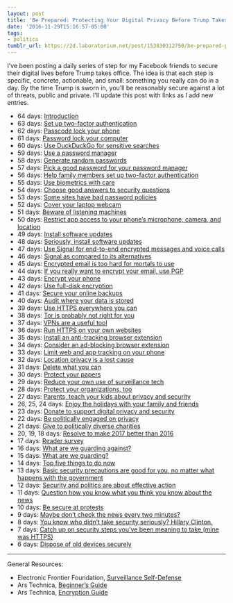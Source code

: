 ```yaml
---
layout: post
title: 'Be Prepared: Protecting Your Digital Privacy Before Trump Takes Office'
date: '2016-11-29T15:16:57-05:00'
tags:
- politics
tumblr_url: https://2d.laboratorium.net/post/153830312750/be-prepared-protecting-your-digital-privacy
---
```

I’ve been posting a daily series of step for my Facebook friends to secure their digital lives before Trump takes office. The idea is that each step is specific, concrete, actionable, and small: something you really can do in a day. By the time Trump is sworn in, you’ll be reasonably secure against a lot of threats, public and private. I’ll update this post with links as I add new entries.

- 64 days: [Introduction](https://www.facebook.com/jamesgrimmelmann/posts/10154142882386275)
- 63 days: [Set up two-factor authentication](https://www.facebook.com/jamesgrimmelmann/posts/10154146173176275)
- 62 days: [Passcode lock your phone](https://www.facebook.com/jamesgrimmelmann/posts/10154148453961275)
- 61 days: [Password lock your computer](https://www.facebook.com/jamesgrimmelmann/posts/10154150829121275)
- 60 days: [Use DuckDuckGo for sensitive searches](https://www.facebook.com/jamesgrimmelmann/posts/10154154128996275)
- 59 days: [Use a password manager](https://www.facebook.com/jamesgrimmelmann/posts/10154155343501275)
- 58 days: [Generate random passwords](https://www.facebook.com/jamesgrimmelmann/posts/10154158378536275)
- 57 days: [Pick a good password for your password manager](https://www.facebook.com/jamesgrimmelmann/posts/10154161286316275)
- 56 days: [Help family members set up two-factor authentication](https://www.facebook.com/jamesgrimmelmann/posts/10154162471206275)
- 55 days: [Use biometrics with care](https://www.facebook.com/jamesgrimmelmann/posts/10154165965641275)
- 54 days: [Choose good answers to security questions](https://www.facebook.com/jamesgrimmelmann/posts/10154168472166275)
- 53 days: [Some sites have bad password policies](https://www.facebook.com/jamesgrimmelmann/posts/10154170375871275)
- 52 days: [Cover your laptop webcam](https://www.facebook.com/jamesgrimmelmann/posts/10154173314131275)
- 51 days: [Beware of listening machines](https://www.facebook.com/jamesgrimmelmann/posts/10154177221126275)
- 50 days: [Restrict app access to your phone’s microphone, camera, and location](https://www.facebook.com/jamesgrimmelmann/posts/10154179511206275?pnref=story)
- 49 days: [Install software updates](https://www.facebook.com/jamesgrimmelmann/posts/10154182340081275)
- 48 days: [Seriously, install software updates](https://www.facebook.com/jamesgrimmelmann/posts/10154185736961275)
- 47 days: [Use Signal for end-to-end encrypted messages and voice calls](https://www.facebook.com/jamesgrimmelmann/posts/10154188201016275)
- 46 days: [Signal as compared to its alternatives](https://www.facebook.com/jamesgrimmelmann/posts/10154189936791275)
- 45 days: [Encrypted email is too hard for mortals to use](https://www.facebook.com/jamesgrimmelmann/posts/10154192663586275)
- 44 days: [If you really want to encrypt your email, use PGP](https://www.facebook.com/jamesgrimmelmann/posts/10154195966656275)
- 43 days: [Encrypt your phone](https://www.facebook.com/jamesgrimmelmann/posts/10154199874991275)
- 42 days: [Use full-disk encryption](https://www.facebook.com/jamesgrimmelmann/posts/10154204123061275)
- 41 days: [Secure your online backups](https://www.facebook.com/jamesgrimmelmann/posts/10154209768351275)
- 40 days: [Audit where your data is stored](https://www.facebook.com/jamesgrimmelmann/posts/10154212901111275)
- 39 days: [Use HTTPS everywhere you can](https://www.facebook.com/jamesgrimmelmann/posts/10154217067166275)
- 38 days: [Tor is probably not right for you](https://www.facebook.com/jamesgrimmelmann/posts/10154220384036275)
- 37 days: [VPNs are a useful tool](https://www.facebook.com/jamesgrimmelmann/posts/10154224740641275)
- 36 days: [Run HTTPS on your own websites](https://www.facebook.com/jamesgrimmelmann/posts/10154227781931275)
- 35 days: [Install an anti-tracking browser extension](https://www.facebook.com/jamesgrimmelmann/posts/10154230586821275)
- 34 days: [Consider an ad-blocking browser extension](https://www.facebook.com/jamesgrimmelmann/posts/10154233449496275)
- 33 days: [Limit web and app tracking on your phone](https://www.facebook.com/jamesgrimmelmann/posts/10154236153451275)
- 32 days: [Location privacy is a lost cause](https://www.facebook.com/jamesgrimmelmann/posts/10154238766471275)
- 31 days: [Delete what you can](https://www.facebook.com/jamesgrimmelmann/posts/10154240904986275)
- 30 days: [Protect your papers](https://www.facebook.com/jamesgrimmelmann/posts/10154243696991275)
- 29 days: [Reduce your own use of surveillance tech](https://www.facebook.com/jamesgrimmelmann/posts/10154246504316275)
- 28 days: [Protect your organizations, too](https://www.facebook.com/jamesgrimmelmann/posts/10154248838711275)
- 27 days: [Parents, teach your kids about privacy and security](https://www.facebook.com/jamesgrimmelmann/posts/10154251819786275)
- 26, 25, 24 days: [Enjoy the holidays with your family and friends](https://www.facebook.com/jamesgrimmelmann/posts/10154255510511275)
- 23 days: [Donate to support digital privacy and security](https://www.facebook.com/jamesgrimmelmann/posts/10154265394766275)
- 22 days: [Be politically engaged on privacy](https://www.facebook.com/jamesgrimmelmann/posts/10154269035856275)
- 21 days: [Give to politically diverse charities](https://www.facebook.com/jamesgrimmelmann/posts/10154272249576275)
- 20, 19, 18 days: [Resolve to make 2017 better than 2016](https://www.facebook.com/jamesgrimmelmann/posts/10154274628786275)
- 17 days: [Reader survey](https://www.facebook.com/jamesgrimmelmann/posts/10154282858511275)
- 16 days: [What are we guarding against?](https://www.facebook.com/jamesgrimmelmann/posts/10154285335656275)
- 15 days: [What are we guarding?](https://www.facebook.com/jamesgrimmelmann/posts/10154287881061275)
- 14 days: [Top five things to do now](https://www.facebook.com/jamesgrimmelmann/posts/10154290052496275)
- 13 days: [Basic security precautions are good for you, no matter what happens with the government](https://www.facebook.com/jamesgrimmelmann/posts/10154292785501275)
- 12 days: [Security and politics are about effective action](https://www.facebook.com/jamesgrimmelmann/posts/10154294916461275)
- 11 days: [Question how you know what you think you know about the news](https://www.facebook.com/jamesgrimmelmann/posts/10154297306291275)
- 10 days: [Be secure at protests](https://www.facebook.com/jamesgrimmelmann/posts/10154299710676275)
- 9 days: [Maybe don’t check the news every two minutes?](https://www.facebook.com/jamesgrimmelmann/posts/10154301972426275)
- 8 days: [You know who didn’t take security seriously? Hillary Clinton.](https://www.facebook.com/jamesgrimmelmann/posts/10154304918561275)
- 7 days: [Catch up on security steps you’ve been meaning to take (mine was HTTPS)](https://www.facebook.com/jamesgrimmelmann/posts/10154308936761275)
- 6 days: [Dispose of old devices securely](https://www.facebook.com/jamesgrimmelmann/posts/10154312055186275)

* * *

General Resources:

- Electronic Frontier Foundation, [Surveillance Self-Defense](https://ssd.eff.org/)
- Ars Technica, [Beginner’s Guide](http://arstechnica.com/security/2016/12/a-beginners-guide-to-beefing-up-your-privacy-and-security-online/)
- Ars Technica, [Encryption Guide](http://arstechnica.com/gadgets/2015/08/phone-and-laptop-encryption-guide-protect-your-stuff-and-yourself/)
